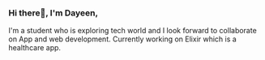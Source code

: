 ### Hi there👋, I'm Dayeen,

I'm a student who is exploring tech world and I look forward to collaborate on App and web development.
Currently working on Elixir which is a healthcare app.


